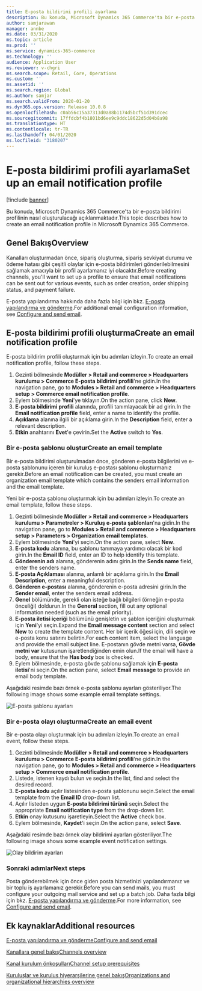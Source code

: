 ```yaml
---
title: E-posta bildirimi profili ayarlama
description: Bu konuda, Microsoft Dynamics 365 Commerce'ta bir e-posta bildirimi profilinin nasıl oluşturulacağı açıklanmaktadır.
author: samjarawan
manager: annbe
ms.date: 03/31/2020
ms.topic: article
ms.prod: ''
ms.service: dynamics-365-commerce
ms.technology: ''
audience: Application User
ms.reviewer: v-chgri
ms.search.scope: Retail, Core, Operations
ms.custom: ''
ms.assetid: ''
ms.search.region: Global
ms.author: samjar
ms.search.validFrom: 2020-01-20
ms.dyn365.ops.version: Release 10.0.8
ms.openlocfilehash: c0ab56c15a37313d0a88b1174d5bcf51d391dcec
ms.sourcegitcommit: 17ffdcbf4b1801bd6ee9c9ddc18622d5d04b8a98
ms.translationtype: HT
ms.contentlocale: tr-TR
ms.lasthandoff: 04/01/2020
ms.locfileid: "3180207"
---
```

# <a name="set-up-an-email-notification-profile"></a><span data-ttu-id="5334e-103">E-posta bildirimi profili ayarlama</span><span class="sxs-lookup"><span data-stu-id="5334e-103">Set up an email notification profile</span></span>


[!include [banner](includes/banner.md)]

<span data-ttu-id="5334e-104">Bu konuda, Microsoft Dynamics 365 Commerce'ta bir e-posta bildirimi profilinin nasıl oluşturulacağı açıklanmaktadır.</span><span class="sxs-lookup"><span data-stu-id="5334e-104">This topic describes how to create an email notification profile in Microsoft Dynamics 365 Commerce.</span></span>

## <a name="overview"></a><span data-ttu-id="5334e-105">Genel Bakış</span><span class="sxs-lookup"><span data-stu-id="5334e-105">Overview</span></span>

<span data-ttu-id="5334e-106">Kanalları oluşturmadan önce, sipariş oluşturma, sipariş sevkiyat durumu ve ödeme hatası gibi çeşitli olaylar için e-posta bildirimleri gönderilebilmesini sağlamak amacıyla bir profil ayarlamanız iyi olacaktır.</span><span class="sxs-lookup"><span data-stu-id="5334e-106">Before creating channels, you'll want to set up a profile to ensure that email notifications can be sent out for various events, such as order creation, order shipping status, and payment failure.</span></span>

<span data-ttu-id="5334e-107">E-posta yapılandırma hakkında daha fazla bilgi için bkz. [E-posta yapılandırma ve gönderme](../fin-ops-core/fin-ops/organization-administration/configure-email.md?toc=/dynamics365/commerce/toc.json).</span><span class="sxs-lookup"><span data-stu-id="5334e-107">For additional email configuration information, see [Configure and send email](../fin-ops-core/fin-ops/organization-administration/configure-email.md?toc=/dynamics365/commerce/toc.json).</span></span>

## <a name="create-an-email-notification-profile"></a><span data-ttu-id="5334e-108">E-posta bildirimi profili oluşturma</span><span class="sxs-lookup"><span data-stu-id="5334e-108">Create an email notification profile</span></span>

<span data-ttu-id="5334e-109">E-posta bildirim profili oluşturmak için bu adımları izleyin.</span><span class="sxs-lookup"><span data-stu-id="5334e-109">To create an email notification profile, follow these steps.</span></span>

1. <span data-ttu-id="5334e-110">Gezinti bölmesinde **Modüller \> Retail and commerce \> Headquarters kurulumu \> Commerce E-posta bildirimi profili**'ne gidin.</span><span class="sxs-lookup"><span data-stu-id="5334e-110">In the navigation pane, go to **Modules \> Retail and commerce \> Headquarters setup \> Commerce email notification profile**.</span></span>
1. <span data-ttu-id="5334e-111">Eylem bölmesinde **Yeni**'ye tıklayın.</span><span class="sxs-lookup"><span data-stu-id="5334e-111">On the action pane, click **New**.</span></span>
1. <span data-ttu-id="5334e-112">**E-posta bildirimi profili** alanında, profili tanımlayacak bir ad girin.</span><span class="sxs-lookup"><span data-stu-id="5334e-112">In the **Email notification profile** field, enter a name to identify the profile.</span></span>
1. <span data-ttu-id="5334e-113">**Açıklama** alanına ilgili bir açıklama girin.</span><span class="sxs-lookup"><span data-stu-id="5334e-113">In the **Description** field, enter a relevant description.</span></span>
1. <span data-ttu-id="5334e-114">**Etkin** anahtarını **Evet**'e çevirin.</span><span class="sxs-lookup"><span data-stu-id="5334e-114">Set the **Active** switch to **Yes**.</span></span>

### <a name="create-an-email-template"></a><span data-ttu-id="5334e-115">Bir e-posta şablonu oluştur</span><span class="sxs-lookup"><span data-stu-id="5334e-115">Create an email template</span></span>

<span data-ttu-id="5334e-116">Bir e-posta bildirimi oluşturulmadan önce, gönderen e-posta bilgilerini ve e-posta şablonunu içeren bir kuruluş e-postası şablonu oluşturmanız gerekir.</span><span class="sxs-lookup"><span data-stu-id="5334e-116">Before an email notification can be created, you must create an organization email template which contains the senders email information and the email template.</span></span>

<span data-ttu-id="5334e-117">Yeni bir e-posta şablonu oluşturmak için bu adımları izleyin.</span><span class="sxs-lookup"><span data-stu-id="5334e-117">To create an email template, follow these steps.</span></span>

1. <span data-ttu-id="5334e-118">Gezinti bölmesinde **Modüller \> Retail and commerce \> Headquarters kurulumu \> Parametreler \> Kuruluş e-posta şablonları**'na gidin.</span><span class="sxs-lookup"><span data-stu-id="5334e-118">In the navigation pane, go to **Modules \> Retail and commerce \> Headquarters setup \> Parameters \> Organization email templates**.</span></span>
1. <span data-ttu-id="5334e-119">Eylem bölmesinde **Yeni**'yi seçin.</span><span class="sxs-lookup"><span data-stu-id="5334e-119">On the action pane, select **New**.</span></span>
1. <span data-ttu-id="5334e-120">**E-posta kodu** alanına, bu şablonu tanımaya yardımcı olacak bir kod girin.</span><span class="sxs-lookup"><span data-stu-id="5334e-120">In the **Email ID** field, enter an ID to help identify this template.</span></span>
1. <span data-ttu-id="5334e-121">**Gönderenin adı** alanına, gönderenin adını girin.</span><span class="sxs-lookup"><span data-stu-id="5334e-121">In the **Sends name** field, enter the senders name.</span></span>
1. <span data-ttu-id="5334e-122">**E-posta Açıklaması** alanına, anlamlı bir açıklama girin.</span><span class="sxs-lookup"><span data-stu-id="5334e-122">In the **Email Description**, enter a meaningful description.</span></span>
1. <span data-ttu-id="5334e-123">**Gönderen e-postası** alanına, gönderenin e-posta adresini girin.</span><span class="sxs-lookup"><span data-stu-id="5334e-123">In the **Sender email**, enter the senders email address.</span></span>
1. <span data-ttu-id="5334e-124">**Genel** bölümünde, gerekli olan isteğe bağlı bilgileri (örneğin e-posta önceliği) doldurun.</span><span class="sxs-lookup"><span data-stu-id="5334e-124">In the **General** section, fill out any optional information needed (such as the email priority).</span></span>
1. <span data-ttu-id="5334e-125">**E-posta iletisi içeriği** bölümünü genişletin ve şablon içeriğini oluşturmak için **Yeni**'yi seçin.</span><span class="sxs-lookup"><span data-stu-id="5334e-125">Expand the **Email message content** section and select **New** to create the template content.</span></span> <span data-ttu-id="5334e-126">Her bir içerik öğesi için, dili seçin ve e-posta konu satırını belirtin.</span><span class="sxs-lookup"><span data-stu-id="5334e-126">For each content item, select the language and provide the email subject line.</span></span> <span data-ttu-id="5334e-127">E-postanın gövde metni varsa, **Gövde metni var** kutusunun işaretlendiğinden emin olun.</span><span class="sxs-lookup"><span data-stu-id="5334e-127">If the email will have a body, ensure that the **Has body** box is checked.</span></span>
1. <span data-ttu-id="5334e-128">Eylem bölmesinde, e-posta gövde şablonu sağlamak için **E-posta iletisi**'ni seçin.</span><span class="sxs-lookup"><span data-stu-id="5334e-128">On the action pane, select **Email message** to provide an email body template.</span></span>

<span data-ttu-id="5334e-129">Aşağıdaki resimde bazı örnek e-posta şablonu ayarları gösteriliyor.</span><span class="sxs-lookup"><span data-stu-id="5334e-129">The following image shows some example email template settings.</span></span>

![E-posta şablonu ayarları](media/email-template.png)

### <a name="create-an-email-event"></a><span data-ttu-id="5334e-131">Bir e-posta olayı oluşturma</span><span class="sxs-lookup"><span data-stu-id="5334e-131">Create an email event</span></span>

<span data-ttu-id="5334e-132">Bir e-posta olayı oluşturmak için bu adımları izleyin.</span><span class="sxs-lookup"><span data-stu-id="5334e-132">To create an email event, follow these steps.</span></span>

1. <span data-ttu-id="5334e-133">Gezinti bölmesinde **Modüller \> Retail and commerce \> Headquarters kurulumu \> Commerce E-posta bildirimi profili**'ne gidin.</span><span class="sxs-lookup"><span data-stu-id="5334e-133">In the navigation pane, go to **Modules \> Retail and commerce \> Headquarters setup \> Commerce email notification profile**.</span></span>
1. <span data-ttu-id="5334e-134">Listede, istenen kaydı bulun ve seçin.</span><span class="sxs-lookup"><span data-stu-id="5334e-134">In the list, find and select the desired record.</span></span> 
1. <span data-ttu-id="5334e-135">**E-posta kodu** açılır listesinden e-posta şablonunu seçin.</span><span class="sxs-lookup"><span data-stu-id="5334e-135">Select the email template from the **Email ID** drop-down list.</span></span>
1. <span data-ttu-id="5334e-136">Açılır listeden uygun **E-posta bildirimi türünü** seçin.</span><span class="sxs-lookup"><span data-stu-id="5334e-136">Select the appropriate **Email notification type** from the drop-down list.</span></span>
1. <span data-ttu-id="5334e-137">**Etkin** onay kutusunu işaretleyin.</span><span class="sxs-lookup"><span data-stu-id="5334e-137">Select the **Active** check box.</span></span>
1. <span data-ttu-id="5334e-138">Eylem bölmesinde, **Kaydet**'i seçin.</span><span class="sxs-lookup"><span data-stu-id="5334e-138">On the action pane, select **Save**.</span></span>

<span data-ttu-id="5334e-139">Aşağıdaki resimde bazı örnek olay bildirimi ayarları gösteriliyor.</span><span class="sxs-lookup"><span data-stu-id="5334e-139">The following image shows some example event notification settings.</span></span>

![Olay bildirim ayarları](media/email-notification-profile.png)

### <a name="next-steps"></a><span data-ttu-id="5334e-141">Sonraki adımlar</span><span class="sxs-lookup"><span data-stu-id="5334e-141">Next steps</span></span>

<span data-ttu-id="5334e-142">Posta gönderebilmek için önce giden posta hizmetinizi yapılandırmanız ve bir toplu iş ayarlamanız gerekir.</span><span class="sxs-lookup"><span data-stu-id="5334e-142">Before you can send mails, you must configure your outgoing mail service and set up a batch job.</span></span> <span data-ttu-id="5334e-143">Daha fazla bilgi için bkz. [E-posta yapılandırma ve gönderme](../fin-ops-core/fin-ops/organization-administration/configure-email.md?toc=/dynamics365/commerce/toc.json).</span><span class="sxs-lookup"><span data-stu-id="5334e-143">For more information, see [Configure and send email](../fin-ops-core/fin-ops/organization-administration/configure-email.md?toc=/dynamics365/commerce/toc.json).</span></span>


## <a name="additional-resources"></a><span data-ttu-id="5334e-144">Ek kaynaklar</span><span class="sxs-lookup"><span data-stu-id="5334e-144">Additional resources</span></span>

[<span data-ttu-id="5334e-145">E-posta yapılandırma ve gönderme</span><span class="sxs-lookup"><span data-stu-id="5334e-145">Configure and send email</span></span>](../fin-ops-core/fin-ops/organization-administration/configure-email.md?toc=/dynamics365/commerce/toc.json)

[<span data-ttu-id="5334e-146">Kanallara genel bakış</span><span class="sxs-lookup"><span data-stu-id="5334e-146">Channels overview</span></span>](channels-overview.md)

[<span data-ttu-id="5334e-147">Kanal kurulum önkoşulları</span><span class="sxs-lookup"><span data-stu-id="5334e-147">Channel setup prerequisites</span></span>](channels-prerequisites.md)

[<span data-ttu-id="5334e-148">Kuruluşlar ve kuruluş hiyerarşilerine genel bakış</span><span class="sxs-lookup"><span data-stu-id="5334e-148">Organizations and organizational hierarchies overview</span></span>](../fin-ops-core/fin-ops/organization-administration/organizations-organizational-hierarchies.md?toc=/dynamics365/commerce/toc.json)
